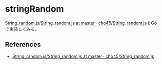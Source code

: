 # stringRandom

[String\_random\.js/String\_random\.js at master · cho45/String\_random\.js](https://github.com/cho45/String_random.js/blob/master/lib/String_random.js)をGoで実装してみる。


## References
- [String\_random\.js/String\_random\.js at master · cho45/String\_random\.js](https://github.com/cho45/String_random.js/blob/master/lib/String_random.js)